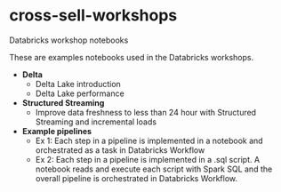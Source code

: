 # cross-sell-workshops
Databricks workshop notebooks

These are examples notebooks used in the Databricks workshops.

- __Delta__
  - Delta Lake introduction
  - Delta Lake performance
- __Structured Streaming__
  - Improve data freshness to less than 24 hour with Structured Streaming and incremental loads
- __Example pipelines__
  - Ex 1: Each step in a pipeline is implemented in a notebook and orchestrated as a task in Databricks Workflow
  - Ex 2: Each step in a pipeline is implemented in a .sql script. A notebook reads and execute each script with Spark SQL and the overall pipeline is orchestrated in Databricks Workflow.
